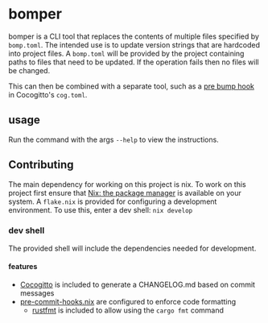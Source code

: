 # bomper

bomper is a CLI tool that replaces the contents of multiple files specified by `bomp.toml`.
The intended use is to update version strings that are hardcoded into project files.
A `bomp.toml` will be provided by the project containing paths to files that need to be updated.
If the operation fails then no files will be changed.

This can then be combined with a separate tool, such as a [pre bump hook](https://docs.cocogitto.io/guide/#bump-hooks) in Cocogitto's `cog.toml`.

## usage

Run the command with the args `--help` to view the instructions.

## Contributing

The main dependency for working on this project is nix.
To work on this project first ensure that [Nix: the package manager](https://nixos.org/download.html) is available on your system.
A `flake.nix` is provided for configuring a development environment.
To use this, enter a dev shell: `nix develop` 

### dev shell

The provided shell will include the dependencies needed for development.

#### features
- [Cocogitto](https://github.com/cocogitto/cocogitto) is included to generate a CHANGELOG.md based on commit messages
- [pre-commit-hooks.nix](https://github.com/cachix/pre-commit-hooks.nix) are configured to enforce code formatting
    - [rustfmt](https://github.com/rust-lang/rustfmt) is included to allow using the `cargo fmt` command
